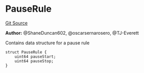 # PauseRule
[Git Source](https://github.com/thrackle-io/tron/blob/56352a4526d6a87b8ae2304732a66802674fba29/src/client/application/data/PauseRule.sol)

**Author:**
@ShaneDuncan602, @oscarsernarosero, @TJ-Everett

Contains data structure for a pause rule


```solidity
struct PauseRule {
    uint64 pauseStart;
    uint64 pauseStop;
}
```

